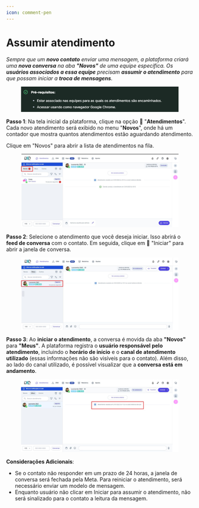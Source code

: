 ```yaml
---
icon: comment-pen
---
```


# Assumir atendimento

_Sempre que um **novo contato** enviar uma mensagem, a plataforma criará uma **nova conversa** na aba **"Novos"** de uma equipe específica. Os **usuários associados a essa equipe** precisam **assumir o atendimento** para que possam iniciar a **troca de mensagens**._

<figure><img src="../../.gitbook/assets/image (66).png" alt=""><figcaption></figcaption></figure>

**Passo 1**: Na tela inicial da plataforma, clique na opção 💬 "**Atendimentos**". Cada novo atendimento será exibido no menu "**Novos**", onde há um contador que mostra quantos atendimentos estão aguardando atendimento.

Clique em "Novos" para abrir a lista de atendimentos na fila.

<figure><img src="../../.gitbook/assets/Passo 1 (1).jpg" alt=""><figcaption></figcaption></figure>

**Passo 2**: Selecione o atendimento que você deseja iniciar. Isso abrirá o **feed de conversa** com o contato. Em seguida, clique em 💬 "Iniciar" para abrir a janela de conversa.

<figure><img src="../../.gitbook/assets/Passo 2 (2).jpg" alt=""><figcaption></figcaption></figure>

**Passo 3**: Ao **iniciar o atendimento**, a conversa é movida da aba **"Novos"** para **"Meus"**. A plataforma registra o **usuário responsável pelo atendimento**, incluindo o **horário de início** e o **canal de atendimento utilizado** (essas informações não são visíveis para o contato). Além disso, ao lado do canal utilizado, é possível visualizar que a **conversa está em andamento**.

<figure><img src="../../.gitbook/assets/Passo 3.jpg" alt=""><figcaption></figcaption></figure>

**Considerações Adicionais**:

* Se o contato não responder em um prazo de 24 horas, a janela de conversa será fechada pela Meta. Para reiniciar o atendimento, será necessário enviar um modelo de mensagem.
* Enquanto usuário não clicar em Iniciar para assumir o atendimento, não será sinalizado para o contato a leitura da mensagem.
